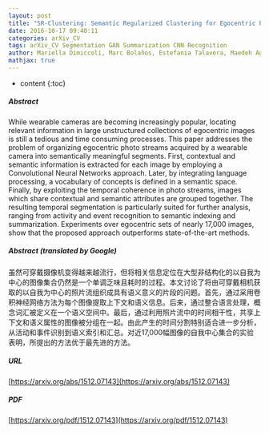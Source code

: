 ```yaml
---
layout: post
title: "SR-Clustering: Semantic Regularized Clustering for Egocentric Photo Streams Segmentation"
date: 2016-10-17 09:40:11
categories: arXiv_CV
tags: arXiv_CV Segmentation GAN Summarization CNN Recognition
author: Mariella Dimiccoli, Marc Bolaños, Estefania Talavera, Maedeh Aghaei, Stavri G. Nikolov, Petia Radeva
mathjax: true
---
```


* content
{:toc}

##### Abstract
While wearable cameras are becoming increasingly popular, locating relevant information in large unstructured collections of egocentric images is still a tedious and time consuming processes. This paper addresses the problem of organizing egocentric photo streams acquired by a wearable camera into semantically meaningful segments. First, contextual and semantic information is extracted for each image by employing a Convolutional Neural Networks approach. Later, by integrating language processing, a vocabulary of concepts is defined in a semantic space. Finally, by exploiting the temporal coherence in photo streams, images which share contextual and semantic attributes are grouped together. The resulting temporal segmentation is particularly suited for further analysis, ranging from activity and event recognition to semantic indexing and summarization. Experiments over egocentric sets of nearly 17,000 images, show that the proposed approach outperforms state-of-the-art methods.

##### Abstract (translated by Google)
虽然可穿戴摄像机变得越来越流行，但将相关信息定位在大型非结构化的以自我为中心的图像集合仍然是一个单调乏味且耗时的过程。本文讨论了将由可穿戴相机获取的以自我为中心的照片流组织成具有语义意义的片段的问题。首先，通过采用卷积神经网络方法为每个图像提取上下文和语义信息。后来，通过整合语言处理，概念词汇被定义在一个语义空间中。最后，通过利用照片流中的时间相干性，共享上下文和语义属性的图像被分组在一起。由此产生的时间分割特别适合进一步分析，从活动和事件识别到语义索引和汇总。对近17,000幅图像的自我中心集合的实验表明，所提出的方法优于最先进的方法。

##### URL
[https://arxiv.org/abs/1512.07143](https://arxiv.org/abs/1512.07143)

##### PDF
[https://arxiv.org/pdf/1512.07143](https://arxiv.org/pdf/1512.07143)

